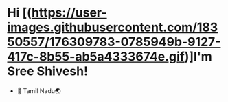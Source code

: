 Hi [(https://user-images.githubusercontent.com/18350557/176309783-0785949b-9127-417c-8b55-ab5a4333674e.gif)]I'm Sree Shivesh!
======================================================================================================================================

*   📍  Tamil Nadu🌏




<!--
*   ✉️  You can contact me at [20z348@psgtech.ac.in](mailto:20z348@psgtech.ac.in)
*   ⚡  Abstract & Lo-fi > everything else
*   🎮  abstract & lo-fi >>>-->

